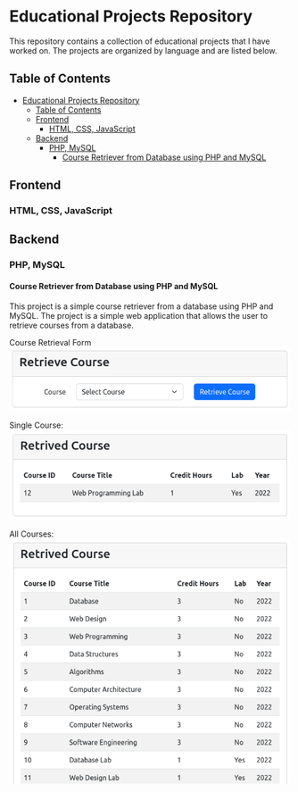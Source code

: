 # Educational Projects Repository

This repository contains a collection of educational projects that I have worked on. The projects are organized by language and are listed below.

<!-- Table of Contents -->

## Table of Contents

<!-- for frontend, backend main categories and then by languages -->

- [Educational Projects Repository](#educational-projects-repository)
  - [Table of Contents](#table-of-contents)
  - [Frontend](#frontend)
    - [HTML, CSS, JavaScript](#html-css-javascript)
  - [Backend](#backend)
    - [PHP, MySQL](#php-mysql)
      - [Course Retriever from Database using PHP and MySQL](#course-retriever-from-database-using-php-and-mysql)

## Frontend

### HTML, CSS, JavaScript

## Backend

### PHP, MySQL

#### Course Retriever from Database using PHP and MySQL

This project is a simple course retriever from a database using PHP and MySQL. The project is a simple web application that allows the user to retrieve courses from a database.

Course Retrieval Form
![Course Retrieval Form](https://github.com/imgul/Educational-Projects/blob/course-retriev-html-bootstrap-php-mysql/img/backend/php-mysql/empty-form.png?raw=true)

Single Course:
![Single course data retrieved](https://github.com/imgul/Educational-Projects/blob/course-retriev-html-bootstrap-php-mysql/img/backend/php-mysql/single-course.png?raw=true)

All Courses:
![All courses data retrieved](https://github.com/imgul/Educational-Projects/blob/course-retriev-html-bootstrap-php-mysql/img/backend/php-mysql/all-courses.png?raw=true)
